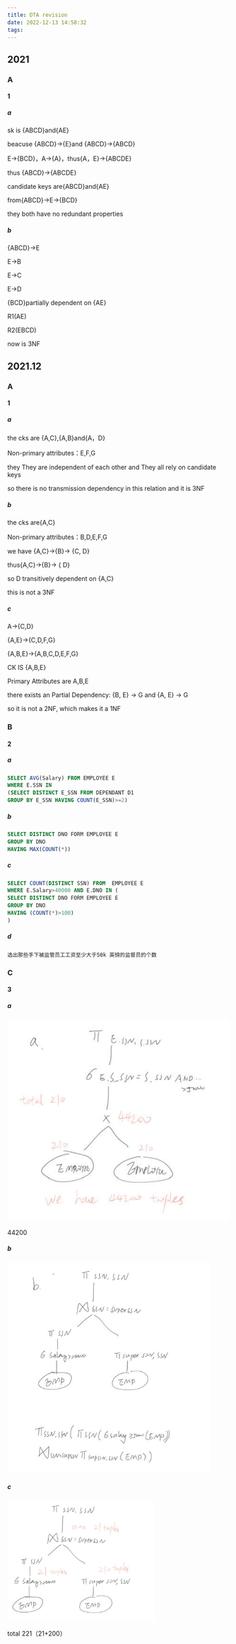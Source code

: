 ```yaml
---
title: DTA revision
date: 2022-12-13 14:58:32
tags:
---
```


## 2021

### A

#### 1

##### a

sk is {ABCD}and{AE}

beacuse {ABCD}→{E}and {ABCD}→{ABCD}

E→{BCD}，A→{A}，thus{A，E}→{ABCDE}

thus {ABCD}→{ABCDE}

candidate keys are{ABCD}and{AE}

from{ABCD}→E→{BCD}

they both have no redundant properties

##### b

{ABCD}→E

E→B

E→C

E→D

{BCD}partially dependent on {AE}

R1(AE)

R2(EBCD)

now is 3NF



## 2021.12

### A

#### 1

##### a

the cks are {A,C},{A,B}and{A，D}

Non-primary attributes：E,F,G

they They are independent of each other and They all rely on candidate keys

so there is no transmission dependency in this relation and it is 3NF

##### b

the cks are{A,C}

Non-primary attributes：B,D,E,F,G

we have {A,C}→{B}→ {C, D}

thus{A,C}→{B}→ { D}

so D transitively dependent on {A,C}

this is not a 3NF

##### c

A→{C,D}

{A,E}→{C,D,F,G}

{A,B,E}→{A,B,C,D,E,F,G}

CK IS {A,B,E}

Primary Attributes are A,B,E

there exists an Partial Dependency: {B, E} → G and  {A, E} → G

so it is not a 2NF, which makes it a 1NF

### B

#### 2

##### a

```sql
SELECT AVG(Salary) FROM EMPLOYEE E 
WHERE E.SSN IN
(SELECT DISTINCT E_SSN FROM DEPENDANT D1 
GROUP BY E_SSN HAVING COUNT(E_SSN)>=2)
```

##### b

```sql
SELECT DISTINCT DNO FORM EMPLOYEE E
GROUP BY DNO
HAVING MAX(COUNT(*))
```

##### c

```sql
SELECT COUNT(DISTINCT SSN) FROM  EMPLOYEE E 
WHERE E.Salary>40000 AND E.DNO IN (
SELECT DISTINCT DNO FORM EMPLOYEE E
GROUP BY DNO
HAVING (COUNT(*)>100)
)
```

##### d

```
选出那些手下被监管员工工资至少大于50k 英镑的监督员的个数
```

### C

#### 3

##### a

![image-20221213164307943](DTA-revision/image-20221213164307943.png)

44200

##### b

![image-20221213164339962](DTA-revision/image-20221213164339962.png)

##### c

![image-20221213164404965](DTA-revision/image-20221213164404965.png)

total 221（21+200）
